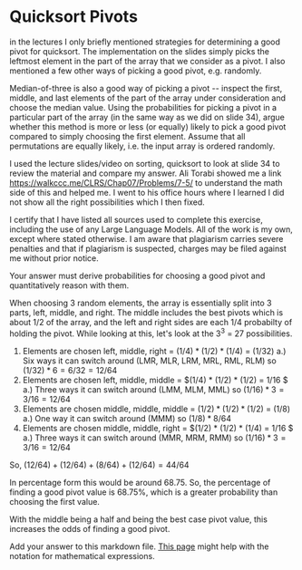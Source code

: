 # Quicksort Pivots

in the lectures I only briefly mentioned strategies for determining a good pivot
for quicksort. The implementation on the slides simply picks the leftmost
element in the part of the array that we consider as a pivot. I also mentioned a
few other ways of picking a good pivot, e.g. randomly.

Median-of-three is also a good way of picking a pivot -- inspect the first,
middle, and last elements of the part of the array under consideration and
choose the median value. Using the probabilities for picking a pivot in a
particular part of the array (in the same way as we did on slide 34), argue
whether this method is more or less (or equally) likely to pick a good pivot
compared to simply choosing the first element. Assume that all permutations are
equally likely, i.e. the input array is ordered randomly.

I used the lecture slides/video on sorting, quicksort to look at slide 34 to review the material and compare my answer. Ali Torabi showed me a link https://walkccc.me/CLRS/Chap07/Problems/7-5/ to understand the math side of this and helped me. I went to his office hours where I learned I did not show all the right possibilities which I then fixed. 

I certify that I have listed all sources used to complete this exercise, including the use of any Large Language Models. All of the work is my own, except where stated otherwise. I am aware that plagiarism carries severe penalties and that if plagiarism is suspected, charges may be filed against me without prior notice.

Your answer must derive probabilities for choosing a good pivot and
quantitatively reason with them.

When choosing 3 random elements, the array is essentially split into 3 parts, left, middle, and right. The middle includes the best pivots which is about 1/2 of the array, and the left and right sides are each 1/4 probabilty of holding the pivot. While looking at this, let's look at the $3^3$ = 27 possibilities.
1. Elements are chosen left, middle, right = $(1/4) * (1/2) * (1/4)$ = $(1/32)$
   a.) Six ways it can switch around (LMR, MLR, LRM, MRL, RML, RLM) so $(1/32) * 6 = 6/32 = 12/64$
2. Elements are chosen left, middle, middle = $(1/4) * (1/2) * (1/2) = 1/16 $
   a.) Three ways it can switch around (LMM, MLM, MML) so $(1/16) * 3 = 3/16 = 12/64$
3. Elements are chosen middle, middle, middle = $(1/2) * (1/2) * (1/2)$ = $(1/8)$
   a.) One way it can switch around (MMM) so $(1/8) * 8/64$
4. Elements are chosen middle, middle, right = $(1/2) * (1/2) * (1/4) = 1/16 $
   a.) Three ways it can switch around (MMR, MRM, RMM) so $(1/16) * 3 = 3/16 = 12/64$

So, 
$(12/64) + (12/64) + (8/64) + (12/64)  = 44/64$ 

In percentage form this would be around $68.75%$. So, the percentage of finding a good pivot value is 68.75%, which is a greater probability than choosing the first value.


With the middle being a half and being the best case pivot value, this increases the odds of finding a good pivot. 


Add your answer to this markdown file. [This
page](https://docs.github.com/en/get-started/writing-on-github/working-with-advanced-formatting/writing-mathematical-expressions)
might help with the notation for mathematical expressions.
